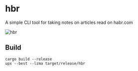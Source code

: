 # hbr
A simple CLI tool for taking notes on articles read on habr.com

![hbr](https://user-images.githubusercontent.com/16094011/177133685-bc92afb9-2bdf-4489-a169-f8974edd1bae.gif)


## Build
```shell
cargo build --release
upx --best --lzma target/release/hbr
```
